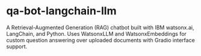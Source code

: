 # qa-bot-langchain-llm
A Retrieval-Augmented Generation (RAG) chatbot built with IBM watsonx.ai, LangChain, and Python. Uses WatsonxLLM and WatsonxEmbeddings for custom question answering over uploaded documents with Gradio interface support.
